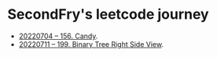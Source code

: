 # SecondFry's leetcode journey

- [20220704 – 156. Candy](20220704_156-Candy).
- [20220711 – 199. Binary Tree Right Side View](20220711_199-Binary-Tree-Right-Side-View).
